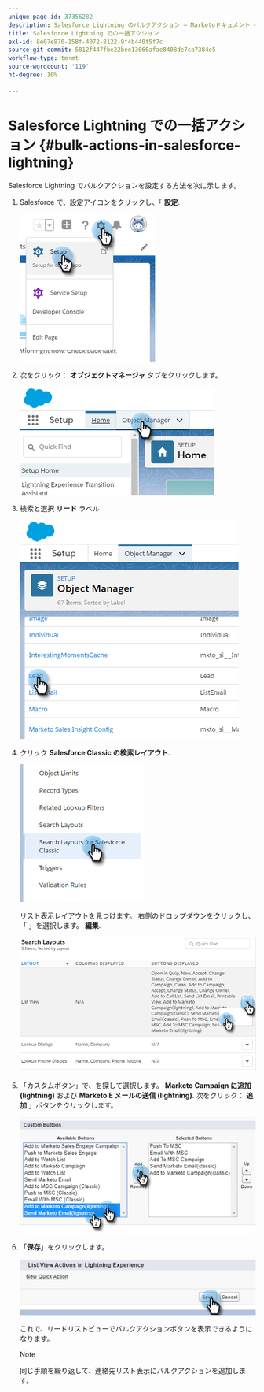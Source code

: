 ```yaml
---
unique-page-id: 37356282
description: Salesforce Lightning のバルクアクション — Marketoドキュメント — 製品ドキュメント
title: Salesforce Lightning での一括アクション
exl-id: 8e07e870-158f-4072-8122-9f4b440f5f7c
source-git-commit: 5812f447fbe22bee13060afae8408de7ca7384e5
workflow-type: tm+mt
source-wordcount: '119'
ht-degree: 10%

---
```


# Salesforce Lightning での一括アクション {#bulk-actions-in-salesforce-lightning}

Salesforce Lightning でバルクアクションを設定する方法を次に示します。

1. Salesforce で、設定アイコンをクリックし、「 **設定**.

   ![](assets/bulk-actions-in-salesforce-lightning-1.png)

1. 次をクリック： **オブジェクトマネージャ** タブをクリックします。

   ![](assets/bulk-actions-in-salesforce-lightning-2.png)

1. 検索と選択 **リード** ラベル

   ![](assets/bulk-actions-in-salesforce-lightning-3.png)

1. クリック **Salesforce Classic の検索レイアウト**.

   ![](assets/bulk-actions-in-salesforce-lightning-4.png)

   リスト表示レイアウトを見つけます。 右側のドロップダウンをクリックし、「 」を選択します。 **編集**.

   ![](assets/bulk-actions-in-salesforce-lightning-5.png)

1. 「カスタムボタン」で、を探して選択します。 **Marketo Campaign に追加 (lightning)** および **Marketo E メールの送信 (lightning)**. 次をクリック： **追加** 」ボタンをクリックします。

   ![](assets/bulk-actions-in-salesforce-lightning-6.png)

1. 「**保存**」をクリックします。

   ![](assets/bulk-actions-in-salesforce-lightning-7.png)

   これで、リードリストビューでバルクアクションボタンを表示できるようになります。

   >[!NOTE]
   >
   >同じ手順を繰り返して、連絡先リスト表示にバルクアクションを追加します。
